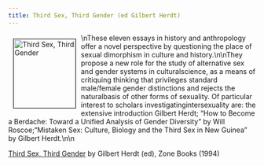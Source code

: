 ```yaml
---
title: Third Sex, Third Gender (ed Gilbert Herdt)
---
```


<A HREF="http://www.amazon.com/exec/obidos/ISBN%3D0942299825/intersexsocietyo/"><IMG SRC="/img/books/thirdsex.jpg" ALT="Third Sex, Third Gender" border=1 WIDTH="126" HEIGHT="140" align="left" hspace=10 vspace=10></A>\nThese eleven essays in history and anthropology offer a novel perspective by questioning the place of sexual dimorphism in culture and history.\n<!--break-->\nThey propose a new role for the study of alternative sex and gender systems in culturalscience, as a means of critiquing thinking that privileges standard male/female gender distinctions and rejects the naturalbasis of other forms of sexuality. Of particular interest to scholars investigatingintersexuality are: the extensive introduction Gilbert Herdt; &#8220;How to Become a Berdache: Toward a Unified Analysis of Gender Diversity&#8221; by Will Roscoe;&#8220;Mistaken Sex: Culture, Biology and the Third Sex in New Guinea&#8221; by Gilbert Herdt.\n\n

<A HREF="http://www.amazon.com/exec/obidos/ISBN%3D0942299825/intersexsocietyo/">Third Sex, Third Gender</A> by Gilbert Herdt (ed), Zone Books (1994)